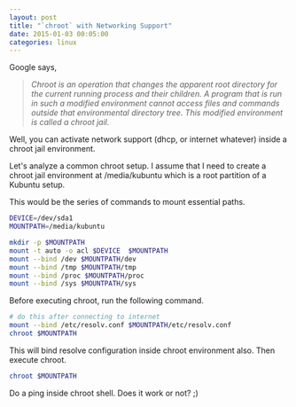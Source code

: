 ```yaml
---
layout: post
title: "`chroot` with Networking Support"
date: 2015-01-03 00:05:00
categories: linux
---
```

Google says,

> _Chroot is an operation that changes the apparent root directory for the
current running process and their children. A program that is run in such a
modified environment cannot access files and commands outside that
environmental directory tree. This modified environment is called a chroot
jail._

Well, you can activate network support (dhcp, or internet whatever) inside a
chroot jail environment.

Let's analyze a common chroot setup. I assume that I need to create a chroot
jail environment at /media/kubuntu which is a root partition of a Kubuntu
setup.

This would be the series of commands to mount essential paths.

```bash
DEVICE=/dev/sda1
MOUNTPATH=/media/kubuntu

mkdir -p $MOUNTPATH
mount -t auto -o acl $DEVICE  $MOUNTPATH
mount --bind /dev $MOUNTPATH/dev
mount --bind /tmp $MOUNTPATH/tmp
mount --bind /proc $MOUNTPATH/proc
mount --bind /sys $MOUNTPATH/sys
```

Before executing chroot, run the following command.

```bash
# do this after connecting to internet
mount --bind /etc/resolv.conf $MOUNTPATH/etc/resolv.conf
chroot $MOUNTPATH
```
This will bind resolve configuration inside chroot environment also. Then
execute chroot.

```bash
chroot $MOUNTPATH
```

Do a ping inside chroot shell. Does it work or not? ;)
